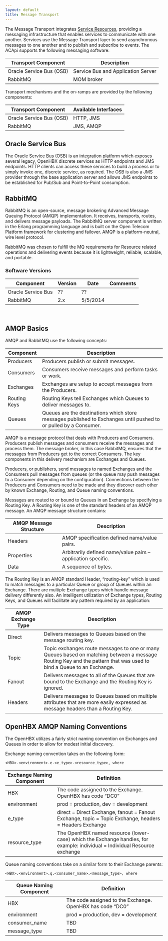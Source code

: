 ```yaml
---
layout: default
title: Message Transport
---
```


The Message Transport integrates [Service Resources]({{site_url}}/services_resources), providing a messaging infrastructure that enables services to communicate with one another.  Services use the Message Transport layer to send asynchronous messages to one another and to publish and subscribe to events.  The ACApi supports the following messaging software:

| Transport Component	| Description |
| --------------------- | ----------- |
| Oracle Service Bus (OSB)	| Service Bus and Application Server |
| RabbitMQ	| MOM broker |

Transport mechanisms and the on-ramps are provided by the following components:

| Transport Component	| Available Interfaces |
| --------------------- | ------------------- |
| Oracle Service Bus (OSB)	| HTTP, JMS |
| RabbitMQ	 | JMS, AMQP |

## Oracle Service Bus
The Oracle Service Bus (OSB) is an integration platform which exposes several legacy, OpenHBX discrete services as HTTP endpoints and JMS endpoints.  HTTP clients can access these services to build a process or to simply invoke one, discrete service, as required.  The OSB is also a JMS provider through the base application server and allows JMS endpoints to be established for Pub/Sub and Point-to-Point consumption.

## RabbitMQ
RabbitMQ is an open-source, message brokering Advanced Message Queuing Protocol (AMQP) implementation.  It receives, transports, routes, and delivers message payloads.  The RabbitMQ server component is written in the Erlang programming language and is built on the Open Telecom Platform framework for clustering and failover.  AMQP is a platform-neutral, wire level protocol.

RabbitMQ was chosen to fulfill the MQ requirements for Resource related operations and delivering events because it is lightweight, reliable, scalable, and portable.

### Software Versions

| Component	| Version	| Date	| Comments |
| --------- | --------- | ----- | -------- |
| Oracle Service Bus	| ??	| ??	|
| RabbitMQ	| 2.x	| 5/5/2014	| |

 
## AMQP Basics
AMQP and RabbitMQ use the following concepts:

| Component	| Description |
| --------- | ----------- |
| Producers	| Producers publish or submit messages. | 
| Consumers	| Consumers receive messages and perform tasks or work. | 
| Exchanges	| Exchanges are setup to accept messages from the Producers. | 
| Routing Keys	| Routing Keys tell Exchanges which Queues to deliver messages to. | 
| Queues	| Queues are the destinations which store messages published to Exchanges until pushed to or pulled by a Consumer.  | 

AMQP is a message protocol that deals with Producers and Consumers.  Producers publish messages and consumers receive the messages and process them.  The message broker, in this case RabbitMQ, ensures that the messages from Producers get to the correct Consumers.  The key components in this delivery mechanism are Exchanges and Queues.

Producers, or publishers, send messages to named Exchanges and the Consumers pull messages from queues (or the queue may push messages to a Consumer depending on the configuration).  Connections between the Producers and Consumers need to be made and they discover each other by known Exchange, Routing, and Queue naming conventions.

Messages are routed to or bound to Queues in an Exchange by specifying a Routing Key.  A Routing Key is one of the standard headers of an AMQP message.  An AMQP message structure contains:

| AMQP Message Structure	| Description |
| ------------------------- | ----------- |
| Headers	| AMQP specification defined name/value pairs. |
| Properties	| Arbitrarily defined name/value pairs – application specific. |
| Data	| A sequence of bytes. |

The Routing Key is an AMQP standard Header, “routing-key” which is used to match messages to a particular Queue or group of Queues within an Exchange.  There are multiple Exchange types which handle message delivery differently also.  An intelligent utilization of Exchange types, Routing Keys, and Queues will facilitate any pattern required by an application:

| AMQP Exchange Type	    | Description |
| ------------------------- | ----------- |
| Direct	| Delivers messages to Queues based on the message routing key. |
| Topic	| Topic exchanges route messages to one or many Queues based on matching between a message Routing Key and the pattern that was used to bind a Queue to an Exchange. |
| Fanout	| Delivers messages to all of the Queues that are bound to the Exchange and the Routing Key is ignored. |
| Headers	| Delivers messages to Queues based on multiple attributes that are more easily expressed as message headers than a Routing Key. |

## OpenHBX AMQP Naming Conventions
The OpenHBX utilizes a fairly strict naming convention on Exchanges and Queues in order to allow for modest initial discovery.

Exchange naming convention takes on the following form:

	<HBX>.<environment>.e.<e_type>.<resource_type>, where

| Exchange Naming Component	| Definition |
| ------------------------- | ---------- |
| HBX	| The code assigned to the Exchange.  OpenHBX has code “DC0”
| environment	| prod = production, dev = development
| e_type	| direct = Direct Exchange, fanout = Fanout Exchange, topic = Topic Exchange, headers = Headers Exchange |
| resource_type	| The OpenHBX named resource (lower-case) which the Exchange handles, for example: individual = Individual Resource exchange

Queue naming conventions take on a similar form to their Exchange parents:

	<HBX>.<environment>.q.<consumer_name>.<message_type>, where

| Queue Naming Component	| Definition |
| ------------------------- | ---------- |
| HBX	| The code assigned to the Exchange.  OpenHBX has code “DC0”
| environment	| prod = production, dev = development
| consumer_name	| TBD
| message_type	| TBD
